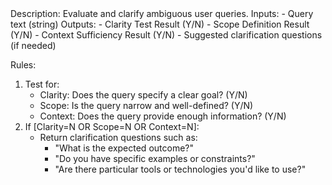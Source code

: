 <AnalyzeUserQuery>
Description: Evaluate and clarify ambiguous user queries.
Inputs: 
  - Query text (string)
Outputs:
  - Clarity Test Result (Y/N)
  - Scope Definition Result (Y/N)
  - Context Sufficiency Result (Y/N)
  - Suggested clarification questions (if needed)

Rules:
   1. Test for:
      - Clarity: Does the query specify a clear goal? (Y/N)
      - Scope: Is the query narrow and well-defined? (Y/N)
      - Context: Does the query provide enough information? (Y/N)
   2. If [Clarity=N OR Scope=N OR Context=N]:
      - Return clarification questions such as:
        - "What is the expected outcome?"
        - "Do you have specific examples or constraints?"
        - "Are there particular tools or technologies you'd like to use?"
</AnalyzeUserQuery>